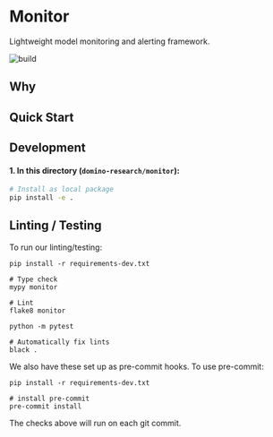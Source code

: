 # Monitor

Lightweight model monitoring and alerting framework.

![build](https://github.com/dominodatalab/domino-research/actions/workflows/monitor.yml/badge.svg?branch=main)

## Why

## Quick Start

## Development

#### 1. In this directory (`domino-research/monitor`): 

```bash
# Install as local package
pip install -e .
```

## Linting / Testing

To run our linting/testing:

```
pip install -r requirements-dev.txt

# Type check
mypy monitor

# Lint
flake8 monitor

python -m pytest

# Automatically fix lints
black .
```

We also have these set up as pre-commit hooks. To use pre-commit:

```
pip install -r requirements-dev.txt

# install pre-commit
pre-commit install
```

The checks above will run on each git commit.

